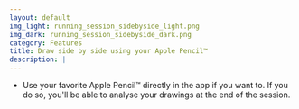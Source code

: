 ```yaml
---
layout: default
img_light: running_session_sidebyside_light.png
img_dark: running_session_sidebyside_dark.png
category: Features
title: Draw side by side using your Apple Pencil™
description: |
---
```


- Use your favorite Apple Pencil™ directly in the app if you want to. If you do so, you'll be able to analyse your drawings at the end of the session.
